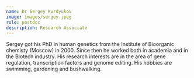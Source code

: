 ```yaml
---
name: Dr Sergey Kurdyukov  
image: images/sergey.jpeg
role: postdoc
description: Research Associate
---
```


Sergey got his PhD in human genetics from the Institute of Bioorganic chemisty (Moscow) in 2000. Since then he worked  both in academia and in the Biotech industry. His research interests are in the area of gene regulation, transcription factors and genome editing. His hobbies are swimming, gardening and bushwalking.
